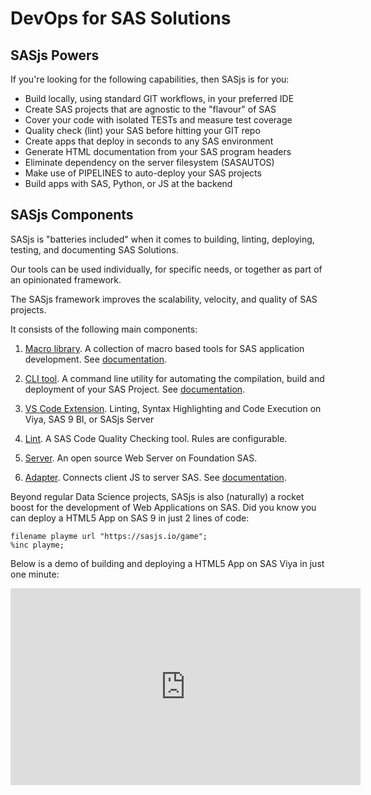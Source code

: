 DevOps for SAS Solutions
====================

## SASjs Powers

If you're looking for the following capabilities, then SASjs is for you:

* Build locally, using standard GIT workflows, in your preferred IDE
* Create SAS projects that are agnostic to the "flavour" of SAS 
* Cover your code with isolated TESTs and measure test coverage
* Quality check (lint) your SAS before hitting your GIT repo
* Create apps that deploy in seconds to any SAS environment
* Generate HTML documentation from your SAS program headers
* Eliminate dependency on the server filesystem (SASAUTOS) 
* Make use of PIPELINES to auto-deploy your SAS projects 
* Build apps with SAS, Python, or JS at the backend

## SASjs Components

SASjs is "batteries included" when it comes to building, linting, deploying, testing, and documenting SAS Solutions.

Our tools can be used individually, for specific needs, or together as part of an opinionated framework.

The SASjs framework improves the scalability, velocity, and quality of SAS projects.  

It consists of the following main components:

1. [Macro library](https://github.com/sasjs/core).  A collection of macro based tools for SAS application development.  See [documentation](https://core.sasjs.io).

2. [CLI tool](https://github.com/sasjs/cli).  A command line utility for automating the compilation, build and deployment of your SAS Project.  See [documentation](https://cli.sasjs.io).

3. [VS Code Extension](https://github.com/sasjs/vscode-extension). Linting, Syntax Highlighting and Code Execution on Viya, SAS 9 BI, or SASjs Server

4. [Lint](https://github.com/sasjs/lint). A SAS Code Quality Checking tool.  Rules are configurable.  

5. [Server](https://github.com/sasjs/server).  An open source Web Server on Foundation SAS.

6. [Adapter](https://github.com/sasjs/adapter). Connects client JS to server SAS.  See [documentation](https://adapter.sasjs.io).


Beyond regular Data Science projects, SASjs is also (naturally) a rocket boost for the development of Web Applications on SAS.  Did you know you can deploy a HTML5 App on SAS 9 in just 2 lines of code:

```sas
filename playme url "https://sasjs.io/game";
%inc playme;
```

Below is a demo of building and deploying a HTML5 App on SAS Viya in just one minute:

<iframe width="560" height="315" src="https://www.youtube.com/embed/WwGptgvSqSw" frameborder="0" allow="accelerometer; autoplay; encrypted-media; gyroscope; picture-in-picture" allowfullscreen></iframe>



<meta name="description" content="SASjs provides DevOps for SAS Solutions across Viya, SAS EBI, and Desktop SAS">
